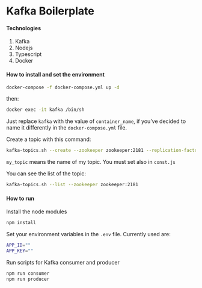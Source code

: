 # Kafka Boilerplate

#### Technologies
1. Kafka
2. Nodejs
3. Typescript
4. Docker

#### How to install and set the environment
```bash
docker-compose -f docker-compose.yml up -d
```
then:
```bash
docker exec -it kafka /bin/sh
```
Just replace `kafka` with the value of `container_name`, if you’ve decided to name it differently in the `docker-compose.yml` file.

Create a topic with this command:
```bash
kafka-topics.sh --create --zookeeper zookeeper:2181 --replication-factor 1 --partitions 1 --topic my_topic
```
`my_topic` means the name of my topic. You must set also in `const.js`

You can see the list of the topic:

```bash
kafka-topics.sh --list --zookeeper zookeeper:2181
```
#### How to run
Install the node modules
```bash
npm install
```
Set your environment variables in the `.env` file.
Currently used are:
```bash
APP_ID=""
APP_KEY=""
```
Run scripts for Kafka consumer and producer
```bash
npm run consumer
npm run producer
```
